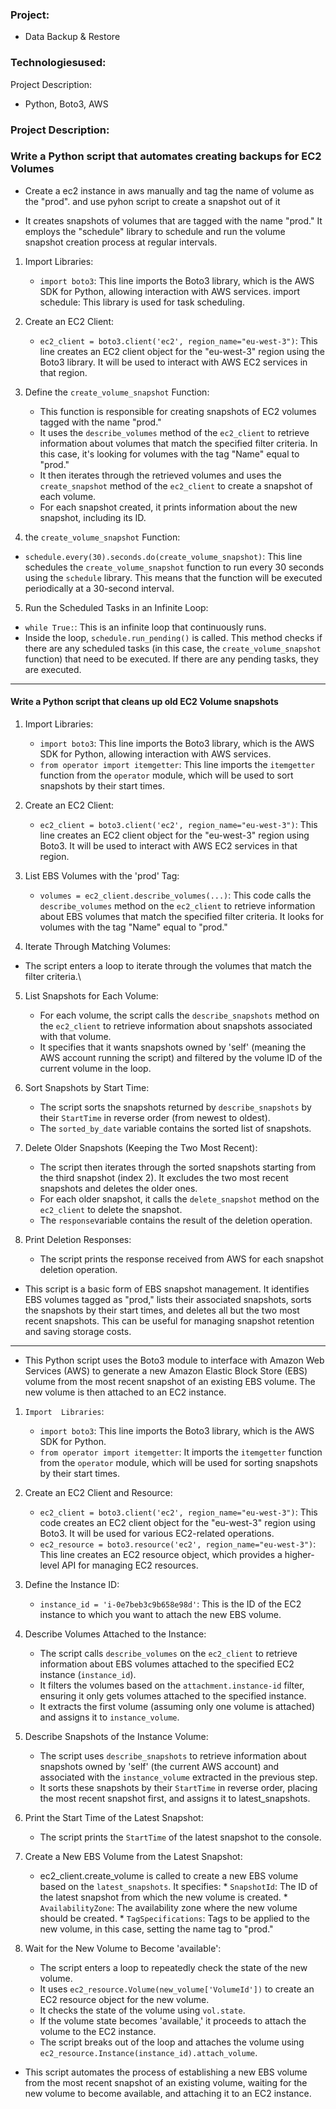 
###  Project: 
  * Data Backup & Restore
### Technologiesused: 
Project Description:
  * Python, Boto3, AWS

### Project Description:
  ### Write a Python script that automates creating backups for EC2 Volumes


 *  Create a ec2 instance in aws manually  and tag the name of volume as the "prod". and use pyhon script to create a snapshot out of it

* It creates snapshots of volumes that are tagged with the name "prod." It employs the "schedule" library to schedule and run the volume snapshot creation process at regular intervals.

1. Import Libraries:

   * ```import boto3```: This line imports the Boto3 library, which is the AWS SDK for Python, allowing interaction with AWS services.
import schedule: This library is used for task scheduling.

2. Create an EC2 Client:

   * ```ec2_client = boto3.client('ec2', region_name="eu-west-3")```: This line creates an EC2 client object for the "eu-west-3" region using the Boto3 library. It will be used to interact with AWS EC2 services in that region.

3. Define the ```create_volume_snapshot``` Function:

   * This function is responsible for creating snapshots of EC2 volumes tagged with the name "prod."
   * It uses the ```describe_volumes``` method of the ```ec2_client``` to retrieve information about volumes that match the specified filter criteria. In this case, it's looking for volumes with the tag "Name" equal to "prod."
   * It then iterates through the retrieved volumes and uses the ```create_snapshot``` method of the ```ec2_client``` to create a snapshot of each volume.
   * For each snapshot created, it prints information about the new snapshot, including its ID.
     
4.  the ```create_volume_snapshot``` Function:

  * ```schedule.every(30).seconds.do(create_volume_snapshot)```: This line schedules the ```create_volume_snapshot``` function to run every 30 seconds using the ```schedule``` library. This means that the function will be executed periodically at a 30-second interval.
    
5. Run the Scheduled Tasks in an Infinite Loop:

* ```while True:```: This is an infinite loop that continuously runs.
* Inside the loop, ```schedule.run_pending()``` is called. This method checks if there are any scheduled tasks (in this case, the ```create_volume_snapshot``` function) that need to be executed. If there are any pending tasks, they are executed.


------------------------------------------------------------------

#### Write a Python script that cleans up old EC2 Volume snapshots
1. Import Libraries:

    * ```import boto3```: This line imports the Boto3 library, which is the AWS SDK for Python, allowing interaction with AWS services.
    * ```from operator import itemgetter```: This line imports the ```itemgetter``` function from the ```operator``` module, which will be used to sort snapshots by their start times.
      
2. Create an EC2 Client:

    * ```ec2_client = boto3.client('ec2', region_name="eu-west-3")```: This line creates an EC2 client object for the "eu-west-3" region using Boto3. It will be used to interact with AWS EC2 services in that region.
      
3. List EBS Volumes with the 'prod' Tag:

   * ```volumes = ec2_client.describe_volumes(...)```: This code calls the ```describe_volumes``` method on the ```ec2_client``` to retrieve information about EBS volumes that match the specified filter criteria. It looks for volumes with the tag "Name" equal to "prod."
     
4. Iterate Through Matching Volumes:

  * The script enters a loop to iterate through the volumes that match the filter criteria.\
    
5. List Snapshots for Each Volume:

    * For each volume, the script calls the ```describe_snapshots``` method on the ```ec2_client``` to retrieve information about snapshots associated with that volume.
    * It specifies that it wants snapshots owned by 'self' (meaning the AWS account running the script) and filtered by the volume ID of the current volume in the loop.
      
6. Sort Snapshots by Start Time:

   * The script sorts the snapshots returned by ```describe_snapshots``` by their ```StartTime``` in reverse order (from newest to oldest).
   * The ```sorted_by_date``` variable contains the sorted list of snapshots.
     
7. Delete Older Snapshots (Keeping the Two Most Recent):

   * The script then iterates through the sorted snapshots starting from the third snapshot (index 2). It excludes the two most recent snapshots and deletes the older ones.
   * For each older snapshot, it calls the ```delete_snapshot``` method on the ```ec2_client``` to delete the snapshot.
   * The ```response```variable contains the result of the deletion operation.
     
8. Print Deletion Responses:

   * The script prints the response received from AWS for each snapshot deletion operation.
  

* This script is a basic form of EBS snapshot management. It identifies EBS volumes tagged as "prod," lists their associated snapshots, sorts the snapshots by their start times, and deletes all but the two most recent snapshots. This can be useful for managing snapshot retention and saving storage costs.


-----------------------------------------------------------------------------

* This Python script uses the Boto3 module to interface with Amazon Web Services (AWS) to generate a new Amazon Elastic Block Store (EBS) volume from the most recent snapshot of an existing EBS volume. The new volume is then attached to an EC2 instance.

1. ```Import  Libraries```:

     * ```import boto3```: This line imports the Boto3 library, which is the AWS SDK for Python.
     * ```from operator import itemgetter```: It imports the ```itemgetter``` function from the ```operator``` module, which will be used for sorting snapshots by their start times.
  

2. Create an EC2 Client and Resource:

     * ```ec2_client = boto3.client('ec2', region_name="eu-west-3")```: This code creates an EC2 client object for the "eu-west-3" region using Boto3. It will be used for various EC2-related operations.
     * ```ec2_resource = boto3.resource('ec2', region_name="eu-west-3")```: This line creates an EC2 resource object, which provides a higher-level API for managing EC2 resources.
       
3. Define the Instance ID:

   * ```instance_id = 'i-0e7beb3c9b658e98d'```: This is the ID of the EC2 instance to which you want to attach the new EBS volume.

4. Describe Volumes Attached to the Instance:

    * The script calls ```describe_volumes``` on the ```ec2_client``` to retrieve information about EBS volumes attached to the specified EC2 instance (```instance_id```).
    * It filters the volumes based on the ```attachment.instance-id``` filter, ensuring it only gets volumes attached to the specified instance.
    * It extracts the first volume (assuming only one volume is attached) and assigns it to ```instance_volume```.
  
      
5. Describe Snapshots of the Instance Volume:

    * The script uses ```describe_snapshots``` to retrieve information about snapshots owned by 'self' (the current AWS account) and associated with the ```instance_volume``` extracted in the previous step.
    * It sorts these snapshots by their ```StartTime``` in reverse order, placing the most recent snapshot first, and assigns it to latest_snapshots.
  
      
6.  Print the Start Time of the Latest Snapshot:

     * The script prints the ```StartTime``` of the latest snapshot to the console.

7. Create a New EBS Volume from the Latest Snapshot:

     * ec2_client.create_volume is called to create a new EBS volume based on the ```latest_snapshots```. It specifies:
           * ```SnapshotId```: The ID of the latest snapshot from which the new volume is created.
           * ```AvailabilityZone```: The availability zone where the new volume should be created.
           * ```TagSpecifications```: Tags to be applied to the new volume, in this case, setting the name tag to "prod."

       
8. Wait for the New Volume to Become 'available':

    * The script enters a loop to repeatedly check the state of the new volume.
    * It uses ```ec2_resource.Volume(new_volume['VolumeId'])``` to create an EC2 resource object for the new volume.
    * It checks the state of the volume using ```vol.state```.
    * If the volume state becomes 'available,' it proceeds to attach the volume to the EC2 instance.
    * The script breaks out of the loop and attaches the volume using ```ec2_resource.Instance(instance_id).attach_volume```.
  

* This script automates the process of establishing a new EBS volume from the most recent snapshot of an existing volume, waiting for the new volume to become available, and attaching it to an EC2 instance. 


